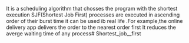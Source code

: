 It is a scheduling algorithm that chosses the program with the shortest execution SJF(Shortest Job First) processes are executed in ascending order of their burst time it can be used ib real life .For example,the online delivery app delivers the order to the nearest order first It reduces the averge waiting time of any process# Shortest_job__first

